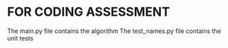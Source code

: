 # FOR CODING ASSESSMENT
The main.py file contains the algorithm
The test_names.py file contains the unit tests
